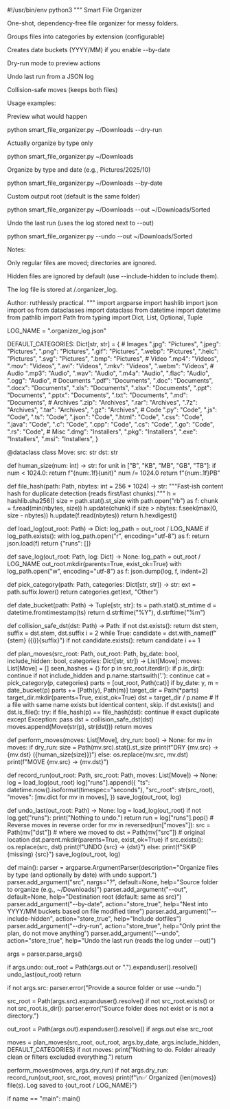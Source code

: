 #!/usr/bin/env python3 """ Smart File Organizer

One-shot, dependency-free file organizer for messy folders.

Groups files into categories by extension (configurable)

Creates date buckets (YYYY/MM) if you enable --by-date

Dry-run mode to preview actions

Undo last run from a JSON log

Collision-safe moves (keeps both files)


Usage examples:

Preview what would happen

python smart_file_organizer.py ~/Downloads --dry-run

Actually organize by type only

python smart_file_organizer.py ~/Downloads

Organize by type and date (e.g., Pictures/2025/10)

python smart_file_organizer.py ~/Downloads --by-date

Custom output root (default is the same folder)

python smart_file_organizer.py ~/Downloads --out ~/Downloads/Sorted

Undo the last run (uses the log stored next to --out)

python smart_file_organizer.py --undo --out ~/Downloads/Sorted

Notes:

Only regular files are moved; directories are ignored.

Hidden files are ignored by default (use --include-hidden to include them).

The log file is stored at <out>/.organizer_log.


Author: ruthlessly practical. """ import argparse import hashlib import json import os from dataclasses import dataclass from datetime import datetime from pathlib import Path from typing import Dict, List, Optional, Tuple

LOG_NAME = ".organizer_log.json"

DEFAULT_CATEGORIES: Dict[str, str] = { # Images ".jpg": "Pictures", ".jpeg": "Pictures", ".png": "Pictures", ".gif": "Pictures", ".webp": "Pictures", ".heic": "Pictures", ".svg": "Pictures", ".bmp": "Pictures", # Video ".mp4": "Videos", ".mov": "Videos", ".avi": "Videos", ".mkv": "Videos", ".webm": "Videos", # Audio ".mp3": "Audio", ".wav": "Audio", ".m4a": "Audio", ".flac": "Audio", ".ogg": "Audio", # Documents ".pdf": "Documents", ".doc": "Documents", ".docx": "Documents", ".xls": "Documents", ".xlsx": "Documents", ".ppt": "Documents", ".pptx": "Documents", ".txt": "Documents", ".md": "Documents", # Archives ".zip": "Archives", ".rar": "Archives", ".7z": "Archives", ".tar": "Archives", ".gz": "Archives", # Code ".py": "Code", ".js": "Code", ".ts": "Code", ".json": "Code", ".html": "Code", ".css": "Code", ".java": "Code", ".c": "Code", ".cpp": "Code", ".cs": "Code", ".go": "Code", ".rs": "Code", # Misc ".dmg": "Installers", ".pkg": "Installers", ".exe": "Installers", ".msi": "Installers", }

@dataclass class Move: src: str dst: str

def human_size(num: int) -> str: for unit in ["B", "KB", "MB", "GB", "TB"]: if num < 1024.0: return f"{num:.1f}{unit}" num /= 1024.0 return f"{num:.1f}PB"

def file_hash(path: Path, nbytes: int = 256 * 1024) -> str: """Fast-ish content hash for duplicate detection (reads first/last chunks).""" h = hashlib.sha256() size = path.stat().st_size with path.open("rb") as f: chunk = f.read(min(nbytes, size)) h.update(chunk) if size > nbytes: f.seek(max(0, size - nbytes)) h.update(f.read(nbytes)) return h.hexdigest()

def load_log(out_root: Path) -> Dict: log_path = out_root / LOG_NAME if log_path.exists(): with log_path.open("r", encoding="utf-8") as f: return json.load(f) return {"runs": []}

def save_log(out_root: Path, log: Dict) -> None: log_path = out_root / LOG_NAME out_root.mkdir(parents=True, exist_ok=True) with log_path.open("w", encoding="utf-8") as f: json.dump(log, f, indent=2)

def pick_category(path: Path, categories: Dict[str, str]) -> str: ext = path.suffix.lower() return categories.get(ext, "Other")

def date_bucket(path: Path) -> Tuple[str, str]: ts = path.stat().st_mtime d = datetime.fromtimestamp(ts) return d.strftime("%Y"), d.strftime("%m")

def collision_safe_dst(dst: Path) -> Path: if not dst.exists(): return dst stem, suffix = dst.stem, dst.suffix i = 2 while True: candidate = dst.with_name(f"{stem} ({i}){suffix}") if not candidate.exists(): return candidate i += 1

def plan_moves(src_root: Path, out_root: Path, by_date: bool, include_hidden: bool, categories: Dict[str, str]) -> List[Move]: moves: List[Move] = [] seen_hashes = {} for p in src_root.iterdir(): if p.is_dir(): continue if not include_hidden and p.name.startswith('.'): continue cat = pick_category(p, categories) parts = [out_root, Path(cat)] if by_date: y, m = date_bucket(p) parts += [Path(y), Path(m)] target_dir = Path(*parts) target_dir.mkdir(parents=True, exist_ok=True) dst = target_dir / p.name # If a file with same name exists but identical content, skip. if dst.exists() and dst.is_file(): try: if file_hash(p) == file_hash(dst): continue  # exact duplicate except Exception: pass dst = collision_safe_dst(dst) moves.append(Move(str(p), str(dst))) return moves

def perform_moves(moves: List[Move], dry_run: bool) -> None: for mv in moves: if dry_run: size = Path(mv.src).stat().st_size print(f"DRY  {mv.src}  ->  {mv.dst}  ({human_size(size)})") else: os.replace(mv.src, mv.dst) print(f"MOVE {mv.src}  ->  {mv.dst}")

def record_run(out_root: Path, src_root: Path, moves: List[Move]) -> None: log = load_log(out_root) log["runs"].append({ "ts": datetime.now().isoformat(timespec="seconds"), "src_root": str(src_root), "moves": [mv.dict for mv in moves], }) save_log(out_root, log)

def undo_last(out_root: Path) -> None: log = load_log(out_root) if not log.get("runs"): print("Nothing to undo.") return run = log["runs"].pop() # Reverse moves in reverse order for mv in reversed(run["moves"]): src = Path(mv["dst"])  # where we moved to dst = Path(mv["src"])  # original location dst.parent.mkdir(parents=True, exist_ok=True) if src.exists(): os.replace(src, dst) print(f"UNDO {src} -> {dst}") else: print(f"SKIP (missing) {src}") save_log(out_root, log)

def main(): parser = argparse.ArgumentParser(description="Organize files by type (and optionally by date) with undo support.") parser.add_argument("src", nargs="?", default=None, help="Source folder to organize (e.g., ~/Downloads)") parser.add_argument("--out", default=None, help="Destination root (default: same as src)") parser.add_argument("--by-date", action="store_true", help="Nest into YYYY/MM buckets based on file modified time") parser.add_argument("--include-hidden", action="store_true", help="Include dotfiles") parser.add_argument("--dry-run", action="store_true", help="Only print the plan, do not move anything") parser.add_argument("--undo", action="store_true", help="Undo the last run (reads the log under --out)")

args = parser.parse_args()

if args.undo:
    out_root = Path(args.out or ".").expanduser().resolve()
    undo_last(out_root)
    return

if not args.src:
    parser.error("Provide a source folder or use --undo.")

src_root = Path(args.src).expanduser().resolve()
if not src_root.exists() or not src_root.is_dir():
    parser.error("Source folder does not exist or is not a directory.")

out_root = Path(args.out).expanduser().resolve() if args.out else src_root

moves = plan_moves(src_root, out_root, args.by_date, args.include_hidden, DEFAULT_CATEGORIES)
if not moves:
    print("Nothing to do. Folder already clean or filters excluded everything.")
    return

perform_moves(moves, args.dry_run)
if not args.dry_run:
    record_run(out_root, src_root, moves)
    print(f"\n✅ Organized {len(moves)} file(s). Log saved to {out_root / LOG_NAME}")

if name == "main": main()


